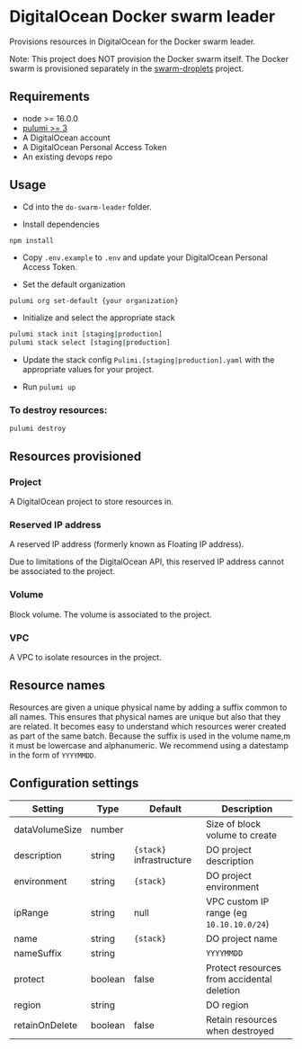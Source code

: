 # DigitalOcean Docker swarm leader

Provisions resources in DigitalOcean for the Docker swarm leader.

Note: This project does NOT provision the Docker swarm itself. The Docker swarm is provisioned separately in the [swarm-droplets](../droplets/README.md) project. 

## Requirements

* node >= 16.0.0
* [pulumi >= 3](https://www.pulumi.com/docs/install/)
* A DigitalOcean account
* A DigitalOcean Personal Access Token
* An existing devops repo

## Usage

* Cd into the `do-swarm-leader` folder.

* Install dependencies 

```
npm install
```

* Copy `.env.example` to `.env` and update your DigitalOcean Personal Access Token.

* Set the default organization 

```bash
pulumi org set-default {your organization}
```

* Initialize and select the appropriate stack

```bash
pulumi stack init [staging|production]
pulumi stack select [staging|production]
```

* Update the stack config `Pulimi.[staging|production].yaml` with the appropriate values for your project.

* Run `pulumi up`

### To destroy resources:

```
pulumi destroy
```

## Resources provisioned

### Project

A DigitalOcean project to store resources in.

### Reserved IP address

A reserved IP address (formerly known as Floating IP address).

Due to limitations of the DigitalOcean API, this reserved IP address cannot be associated to the project.

### Volume

Block volume. The volume is associated to the project.

### VPC

A VPC to isolate resources in the project.

## Resource names

Resources are given a unique physical name by adding a suffix common to all names. This ensures that physical names are unique but also that they are related. It becomes easy to understand which resources werer created as part of the same batch. Because the suffix is used in the volume name,m it must be lowercase and alphanumeric. We recommend using a datestamp in the form of `YYYYMMDD`. 

## Configuration settings

| Setting | Type | Default | Description |
|---------|------|---------|-------------|
| dataVolumeSize | number | | Size of block volume to create |
| description | string | `{stack}` infrastructure | DO project description |
| environment | string | `{stack}` | DO project environment |
| ipRange | string | null | VPC custom IP range (eg `10.10.10.0/24`) |
| name | string | `{stack}` | DO project name | 
| nameSuffix | string |  |  `YYYYMMDD` |
| protect | boolean | false | Protect resources from accidental deletion |
| region | string | | DO region |
| retainOnDelete | boolean | false | Retain resources when destroyed |
